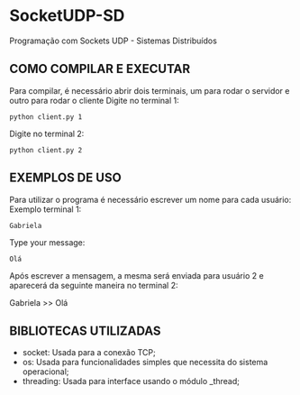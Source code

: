 # SocketUDP-SD
Programação com Sockets UDP - Sistemas Distribuídos
## COMO COMPILAR E EXECUTAR
Para compilar, é necessário abrir dois terminais, um para rodar o servidor e outro para rodar o cliente
Digite no terminal 1:
```
python client.py 1
```
Digite no terminal 2:
```
python client.py 2
```
## EXEMPLOS DE USO
Para utilizar o programa é necessário escrever um nome para cada usuário:
Exemplo terminal 1:

```
Gabriela 
```
Type your message:
```
Olá
```
Após escrever a mensagem, a mesma será enviada para usuário 2 e aparecerá da seguinte maneira no terminal 2:

Gabriela >> Olá
## BIBLIOTECAS UTILIZADAS
- socket: Usada para a conexão TCP;
- os: Usada para funcionalidades simples que necessita do sistema operacional;
- threading: Usada para interface usando o módulo _thread;



